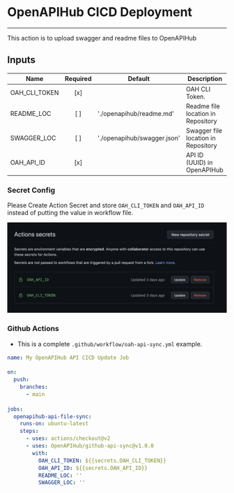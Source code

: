 # OpenAPIHub CICD Deployment

---

This action is to upload swagger and readme files to OpenAPIHub

## Inputs

| Name              | Required | Default | Description                                                                                       |
|-------------------|:--------:|---------|---------------------------------------------------------------------------------------------------|
| OAH_CLI_TOKEN     |    [x]   |         | OAH CLI Token.                           |
| README_LOC        |    [ ]   | './openapihub/readme.md'    | Readme file location in Repository             |
| SWAGGER_LOC       |    [ ]   | './openapihub/swagger.json'    | Swagger file location in Repository                                                           |
| OAH_API_ID        |    [x]   |       | API ID (UUID) in OpenAPIHub                                 |

### Secret Config

Please Create Action Secret and store `OAH_CLI_TOKEN` and `OAH_API_ID` instead of putting the value in workflow file.

![preview](./actions-secrets.png)

### Github Actions

* This is a complete `.github/workflow/oah-api-sync.yml` example.

```yaml
name: My OpenAPIHub API CICD Update Job
 
on:
  push:
    branches:
      - main
 
jobs:
  openapihub-api-file-sync:
    runs-on: ubuntu-latest
    steps:
      - uses: actions/checkout@v2
      - uses: OpenAPIHub/github-api-sync@v1.0.0
        with:
          OAH_CLI_TOKEN: ${{secrets.OAH_CLI_TOKEN}}
          OAH_API_ID: ${{secrets.OAH_API_ID}}
          README_LOC: ''
          SWAGGER_LOC: ''
```

